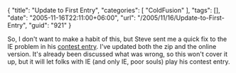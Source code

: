 {
	"title": "Update to First Entry",
	"categories": [
		"ColdFusion"
	],
	"tags": [],
	"date": "2005-11-16T22:11:00+06:00",
	"url": "/2005/11/16/Update-to-First-Entry",
	"guid": "921"
}

So, I don't want to make a habit of this, but Steve sent me a quick fix to the IE problem in his <a href="http://ray.camdenfamily.com/index.cfm/2005/11/16/Intermediate-Contest-Entry-1">contest entry</a>. I've updated both the zip and the online version. It's already been discussed what was wrong, so this won't cover it up, but it will let folks with IE (and only IE, poor souls) play his contest entry.